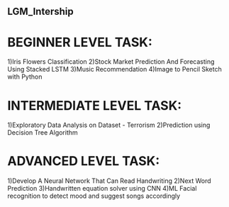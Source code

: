 ## LGM_Intership

# BEGINNER LEVEL TASK:
1)Iris Flowers Classification
2)Stock Market Prediction And Forecasting Using Stacked LSTM
3)Music Recommendation
4)Image to Pencil Sketch with Python

# INTERMEDIATE LEVEL TASK:
1)Exploratory Data Analysis on Dataset - Terrorism
2)Prediction using Decision Tree  Algorithm

# ADVANCED LEVEL TASK:
1)Develop A Neural Network That Can Read Handwriting
2)Next Word Prediction
3)Handwritten equation solver using CNN 
4)ML Facial recognition to detect mood and suggest songs accordingly
